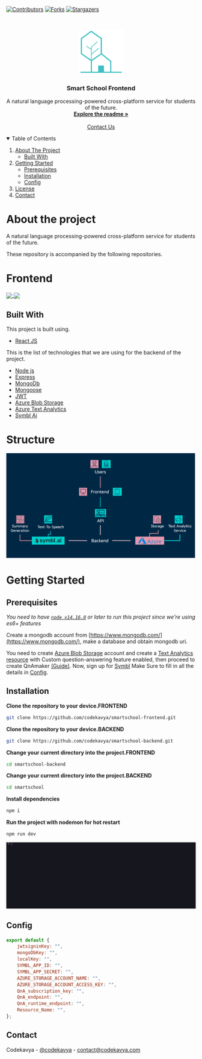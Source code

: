 [![Contributors][contributors-shield]][contributors-url]
[![Forks][forks-shield]][forks-url]
[![Stargazers][stars-shield]][stars-url]

<!-- PROJECT LOGO -->
<br />
<p align="center">
  <a href="https://github.com/codekavya/smartschool-frontend">
    <img src="images/logo.png" alt="Logo" width="120" height="120">
  </a>

  <h3 align="center">Smart School Frontend</h3>

  <p align="center">
    A natural language processing-powered cross-platform service for students of the future.
    <br />
    <a href="#about-the-project"><strong>Explore the readme »</strong></a>
    <br />
    <br />
    <a href="https://codekavya.com">Contact Us</a>
   
  </p>
</p>

<!-- TABLE OF CONTENTS -->
<details open="open">
  <summary>Table of Contents</summary>
  <ol>
    <li>
      <a href="#about-the-project">About The Project</a>
      <ul>
        <li><a href="#built-with">Built With</a></li>
      </ul>
    </li>
    <li>
      <a href="#getting-started">Getting Started</a>
      <ul>
        <li><a href="#prerequisites">Prerequisites</a></li>
        <li><a href="#installation">Installation</a></li>
        <li><a href="#config">Config</a></li>
      </ul>
    </li>
    <li><a href="#license">License</a></li>
    <li><a href="#contact">Contact</a></li>
  </ol>
</details>

# About the project

A natural language processing-powered cross-platform service for students of the future.

These repository is accompanied by the following repositories.

# Frontend

<a href="https://github.com/codekavya/smartschool-backend">
  <img align="center" src="https://github-readme-stats.anuraghazra1.vercel.app/api/pin/?username=codekavya&repo=smartschool-backend&theme=material-palenight" />
</a>    
<a href="https://github.com/codekavya/smartschool-mobile">
  <img align="center" src="https://github-readme-stats.anuraghazra1.vercel.app/api/pin/?username=codekavya&repo=smartschool-mobile&theme=material-palenight" />
</a>

## Built With

This project is built using.

-  [React JS](https://reactjs.org/)

This is the list of technologies that we are using for the backend of the project.

-  [Node js](https://nodejs.org/en/)
-  [Express](http://expressjs.com/)
-  [MongoDb](https://www.mongodb.com/)
-  [Mongoose](https://mongoosejs.com/)
-  [JWT](https://jwt.io/)
-  [Azure Blob Storage](https://azure.microsoft.com/en-us/services/storage/blobs/)
-  [Azure Text Analytics](https://azure.microsoft.com/en-us/services/cognitive-services/text-analytics/)
-  [Symbl Ai](https://symbl.ai/)

# Structure

![](images/flow.png)

# Getting Started

## Prerequisites

_You need to have [`node v14.16.0`](https://nodejs.org/en/) or later to run this project since we're using es6+ features_

Create a mongodb account from [https://www.mongodb.com/](https://www.mongodb.com/), make a database and obtain mongodb uri.

You need to create [Azure Blob Storage](https://azure.microsoft.com/en-us/services/storage/blobs/) account and create a [Text Analytics resource](https://azure.microsoft.com/en-us/services/cognitive-services/text-analytics/) with Custom question-answering feature enabled, then proceed to create QnAmaker [(Guide)](https://docs.microsoft.com/en-us/azure/cognitive-services/qnamaker/overview/overview). Now, sign up for [Symbl](https://symbl.ai/) Make Sure to fill in all the details in [Config](#Config).

## Installation

**Clone the repository to your device.FRONTEND**

```bash
git clone https://github.com/codekavya/smartschool-frontend.git
```

**Clone the repository to your device.BACKEND**

```bash
git clone https://github.com/codekavya/smartschool-backend.git
```

**Change your current directory into the project.FRONTEND**

```bash
cd smartschool-backend
```

**Change your current directory into the project.BACKEND**

```bash
cd smartschool
```

**Install dependencies**

```bash
npm i
```

**Run the project with nodemon for hot restart**

```bash
npm run dev
```

![](images/Running.gif)

## Config

```js
export default {
	jwtsigninKey: "",
	mongoDbKey: "",
	localKey: "",
	SYMBL_APP_ID: "",
	SYMBL_APP_SECRET: "",
	AZURE_STORAGE_ACCOUNT_NAME: "",
	AZURE_STORAGE_ACCOUNT_ACCESS_KEY: "",
	QnA_subscription_key: "",
	QnA_endpoint: "",
	QnA_runtime_endpoint: "",
	Resource_Name: "",
};
```


<!-- CONTACT -->
## Contact

Codekavya - [@codekavya](https://twitter.com/codekavya) - contact@codekavya.com


[contributors-shield]: https://img.shields.io/github/forks/codekavya/smartschool-frontend?style=for-the-badge
[contributors-url]: https://github.com/codekavya/smartschool-frontend/graphs/contributors
[forks-shield]: https://img.shields.io/github/forks/codekavya/smartschool-frontend?style=for-the-badge
[forks-url]: https://github.com/codekavya/smartschool-frontend/network/members
[stars-shield]: https://img.shields.io/github/stars/codekavya/smartschool-frontend?style=for-the-badge
[stars-url]: https://github.com/codekavya/smartschool-frontend/stargazers


